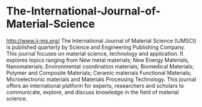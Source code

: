 The-International-Journal-of-Material-Science
=============================================

http://www.ij-ms.org/
The International Journal of Material Science (IJMSCI) is published quarterly by Science and Engineering Publishing Company. This journal focuses on material science, technology and application. It explores topics ranging from New metal materials; New Energy Materials, Nanomaterials; Environmental coordination materials; Biomedical Materials; Polymer and Composite Materials; Ceramic materials Functional Materials; Microelectronic materials and Materials Processing Technology. This journal offers an international platform for experts, researchers and scholars to communicate, explore, and discuss knowledge in the field of material science.
